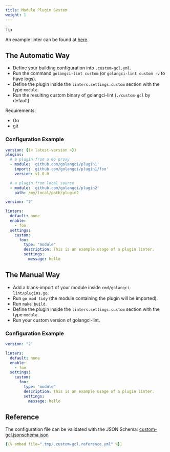 ```yaml
---
title: Module Plugin System
weight: 1
---
```


> [!TIP]
> An example linter can be found at [here](https://github.com/golangci/example-plugin-module-linter).

## The Automatic Way

- Define your building configuration into `.custom-gcl.yml`.
- Run the command `golangci-lint custom` (or `golangci-lint custom -v` to have logs).
- Define the plugin inside the `linters.settings.custom` section with the type `module`.
- Run the resulting custom binary of golangci-lint (`./custom-gcl` by default).

Requirements:
- Go
- git

### Configuration Example

```yaml {filename=".custom-gcl.yml"}
version: {{< latest-version >}}
plugins:
  # a plugin from a Go proxy
  - module: 'github.com/golangci/plugin1'
    import: 'github.com/golangci/plugin1/foo'
    version: v1.0.0

  # a plugin from local source
  - module: 'github.com/golangci/plugin2'
    path: /my/local/path/plugin2
```

```yaml {filename=".golangci.yml"}
version: "2"

linters:
  default: none
  enable:
    - foo
  settings:
    custom:
      foo:
        type: "module"
        description: This is an example usage of a plugin linter.
        settings:
          message: hello
```

## The Manual Way

- Add a blank-import of your module inside `cmd/golangci-lint/plugins.go`.
- Run `go mod tidy` (the module containing the plugin will be imported).
- Run `make build`.
- Define the plugin inside the `linters.settings.custom` section with the type `module`.
- Run your custom version of golangci-lint.

### Configuration Example

```yaml {filename=".golangci.yml"}
version: "2"

linters:
  default: none
  enable:
    - foo
  settings:
    custom:
      foo:
        type: "module"
        description: This is an example usage of a plugin linter.
        settings:
          message: hello
```

## Reference

The configuration file can be validated with the JSON Schema: [custom-gcl.jsonschema.json](https://golangci-lint.run/jsonschema/custom-gcl.jsonschema.json)

```yml {filename=".custom-gcl.yml"}
{{% embed file=".tmp/.custom-gcl.reference.yml" %}}
```
